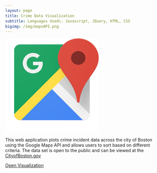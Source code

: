 ```yaml
---
layout: page
title: Crime Data Visualization 
subtitle: Languages Used\: Javascript, JQuery, HTML, CSS
bigimg: /img/mapsAPI.png
---
```


![Google Maps](img/maps.png)
 
 This web application plots crime incident data across the city of Boston using the Google Maps API and allows users to sort based on different criteria. The data set is open to the public and can be viewed at the <a href="https://data.cityofboston.gov/" >CityofBoston.gov</a>
 
 <a href="/viz.html">Open Visualization</a>
 
 <img href="/img/maps.png" />